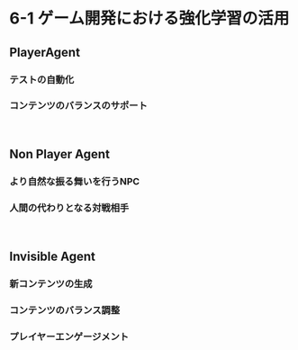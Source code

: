 # 6-1 ゲーム開発における強化学習の活用



## PlayerAgent

### テストの自動化

### コンテンツのバランスのサポート

<br>

## Non Player Agent

### より自然な振る舞いを行うNPC


### 人間の代わりとなる対戦相手


<br>


## Invisible Agent

### 新コンテンツの生成


### コンテンツのバランス調整


### プレイヤーエンゲージメント

